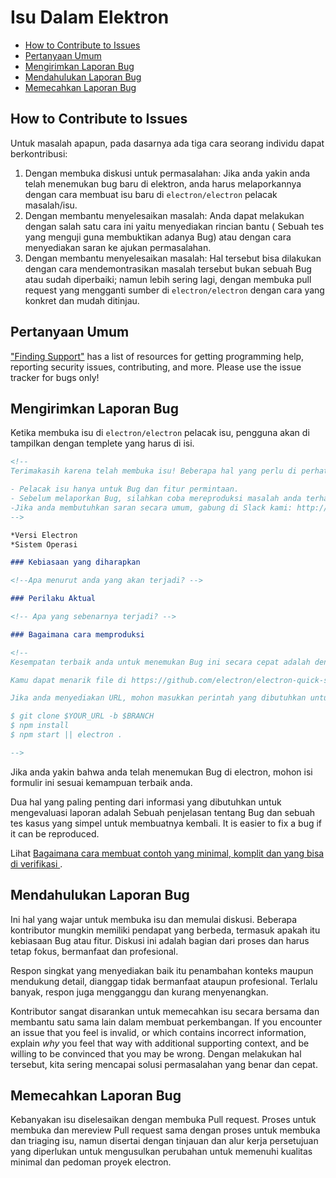 # Isu Dalam Elektron

* [How to Contribute to Issues](#how-to-contribute-to-issues)
* [Pertanyaan Umum](#asking-for-general-help)
* [Mengirimkan Laporan Bug](#submitting-a-bug-report)
* [Mendahulukan Laporan Bug](#triaging-a-bug-report)
* [Memecahkan Laporan Bug](#resolving-a-bug-report)

## How to Contribute to Issues

Untuk masalah apapun, pada dasarnya ada tiga cara seorang individu dapat berkontribusi:

1. Dengan membuka diskusi untuk permasalahan: Jika anda yakin anda telah menemukan bug baru di elektron, anda harus melaporkannya dengan cara membuat isu baru di `electron/electron` pelacak masalah/isu.
2. Dengan membantu menyelesaikan masalah: Anda dapat melakukan dengan salah satu cara ini yaitu menyediakan rincian bantu ( Sebuah tes yang menguji guna membuktikan adanya Bug) atau dengan cara menyediakan saran ke ajukan permasalahan.
3. Dengan membantu menyelesaikan masalah: Hal tersebut bisa dilakukan dengan cara mendemontrasikan masalah tersebut bukan sebuah Bug atau sudah diperbaiki; namun lebih sering lagi, dengan membuka pull request yang mengganti sumber di `electron/electron` dengan cara yang konkret dan mudah ditinjau.

## Pertanyaan Umum

["Finding Support"](../tutorial/support.md#finding-support) has a list of resources for getting programming help, reporting security issues, contributing, and more. Please use the issue tracker for bugs only!

## Mengirimkan Laporan Bug

Ketika membuka isu di `electron/electron` pelacak isu, pengguna akan di tampilkan dengan templete yang harus di isi.

```markdown
<!-- 
Terimakasih karena telah membuka isu! Beberapa hal yang perlu di perhatikan:

- Pelacak isu hanya untuk Bug dan fitur permintaan.
- Sebelum melaporkan Bug, silahkan coba mereproduksi masalah anda terhadap versi terbaru dari electron.
-Jika anda membutuhkan saran secara umum, gabung di Slack kami: http://atom-slack.herokuapp.com 
-->

*Versi Electron
*Sistem Operasi

### Kebiasaan yang diharapkan

<!--Apa menurut anda yang akan terjadi? -->

### Perilaku Aktual

<!-- Apa yang sebenarnya terjadi? -->

### Bagaimana cara memproduksi

<!--
Kesempatan terbaik anda untuk menemukan Bug ini secara cepat adalah dengan menyediakan REPOSITORI yang bisa di klon dan berfungsi.

Kamu dapat menarik file di https://github.com/electron/electron-quick-start dan termasuk link untuk cabang dengan perubahan yang telah anda buat.

Jika anda menyediakan URL, mohon masukkan perintah yang dibutuhkan untuk mengklon/pengaturan/jalankan repo anda, contoh

$ git clone $YOUR_URL -b $BRANCH   
$ npm install   
$ npm start || electron .

-->
```

Jika anda yakin bahwa anda telah menemukan Bug di electron, mohon isi formulir ini sesuai kemampuan terbaik anda.

Dua hal yang paling penting dari informasi yang dibutuhkan untuk mengevaluasi laporan adalah Sebuah penjelasan tentang Bug dan sebuah tes kasus yang simpel untuk membuatnya kembali. It is easier to fix a bug if it can be reproduced.

Lihat [ Bagaimana cara membuat contoh yang minimal, komplit dan yang bisa di verifikasi ](https://stackoverflow.com/help/mcve).

## Mendahulukan Laporan Bug

Ini hal yang wajar untuk membuka isu dan memulai diskusi. Beberapa kontributor mungkin memiliki pendapat yang berbeda, termasuk apakah itu kebiasaan Bug atau fitur. Diskusi ini adalah bagian dari proses dan harus tetap fokus, bermanfaat dan profesional.

Respon singkat yang menyediakan baik itu penambahan konteks maupun mendukung detail, dianggap tidak bermanfaat ataupun profesional. Terlalu banyak, respon juga mengganggu dan kurang menyenangkan.

Kontributor sangat disarankan untuk memecahkan isu secara bersama dan membantu satu sama lain dalam membuat perkembangan. If you encounter an issue that you feel is invalid, or which contains incorrect information, explain *why* you feel that way with additional supporting context, and be willing to be convinced that you may be wrong. Dengan melakukan hal tersebut, kita sering mencapai solusi permasalahan yang benar dan cepat.

## Memecahkan Laporan Bug

Kebanyakan isu diselesaikan dengan membuka Pull request. Proses untuk membuka dan mereview Pull request sama dengan proses untuk membuka dan triaging isu, namun disertai dengan tinjauan dan alur kerja persetujuan yang diperlukan untuk mengusulkan perubahan untuk memenuhi kualitas minimal dan pedoman proyek electron.